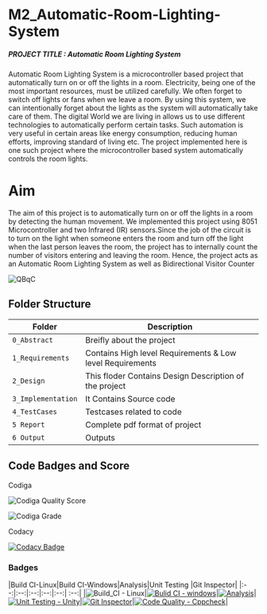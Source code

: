 # M2_Automatic-Room-Lighting-System
##### PROJECT TITLE : Automatic Room Lighting System
Automatic Room Lighting System is a microcontroller based project that automatically turn on or off the lights in a room. Electricity, being one of the most important resources, must be utilized carefully.
We often forget to switch off lights or fans when we leave a room. By using this system, we can intentionally forget about the lights as the system will automatically take care of them. The digital World we are living in allows us to use different technologies to automatically perform certain tasks. Such automation is very useful in certain areas like energy consumption, reducing human efforts, improving standard of living etc. The project implemented here is one such project where the microcontroller based system automatically controls the room lights.
# Aim
The aim of this project is to automatically turn on or off the lights in a room by detecting the human movement. We implemented this project using 8051 Microcontroller and two Infrared (IR) sensors.Since the job of the circuit is to turn on the light when someone enters the room and turn off the light when the last person leaves the room, the project has to internally count the number of visitors entering and leaving the room. Hence, the project acts as an Automatic Room Lighting System as well as Bidirectional Visitor Counter

![QBqC](https://user-images.githubusercontent.com/101176652/164607581-a1eca6f2-af41-44b6-9638-19e114810cd7.gif)

## Folder Structure
|Folder             | Description |
|-------------------| -----------------------------------------|
| `0_Abstract`      | Breifly about the project |
| `1_Requirements`  | Contains High level Requirements & Low level Requirements  |
| `2_Design`        | This floder Contains Design Description of the project |
| `3_Implementation`| It Contains Source code |
| `4_TestCases`     | Testcases related to code |
| `5 Report`        | Complete pdf format of project |
| `6 Output`        | Outputs |

## Code Badges and Score

Codiga

![Codiga Quality Score](https://api.codiga.io/project/32995/score/svg)

![Codiga Grade](https://api.codiga.io/project/32995/status/svg)

Codacy

[![Codacy Badge](https://app.codacy.com/project/badge/Grade/a53cd42f418f4ac8a642ad7e71fc8f2a)](https://www.codacy.com/gh/chvijaykrishna/M2_Automatic-Room-Lighting-System/dashboard?utm_source=github.com&amp;utm_medium=referral&amp;utm_content=chvijaykrishna/M2_Automatic-Room-Lighting-System&amp;utm_campaign=Badge_Grade)

### Badges
|Build CI-Linux|Build CI-Windows|Analysis|Unit Testing |Git Inspector|
|:--:|:--:|:--:|:--:|:--:| :--:|
|![Build_CI - Linux](https://github.com/chvijaykrishna/M2_Automatic-Room-Lighting-System/actions/workflows/Linux.yml/badge.svg)|[![Bulid CI - windows](https://github.com/chvijaykrishna/M2_Automatic-Room-Lighting-System/actions/workflows/Windows.yml/badge.svg)](https://github.com/chvijaykrishna/M2_Automatic-Room-Lighting-System/actions/workflows/Windows.yml)|[![Analysis](https://github.com/chvijaykrishna/M2_Automatic-Room-Lighting-System/actions/workflows/analysis.yml/badge.svg)](https://github.com/chvijaykrishna/M2_Automatic-Room-Lighting-System/actions/workflows/analysis.yml)|[![Unit Testing - Unity](https://github.com/chvijaykrishna/M2_Automatic-Room-Lighting-System/actions/workflows/unit_test.yml/badge.svg)](https://github.com/chvijaykrishna/M2_Automatic-Room-Lighting-System/actions/workflows/unit_test.yml)|[![Git Inspector](https://github.com/chvijaykrishna/M2_Automatic-Room-Lighting-System/actions/workflows/git_insp.yml/badge.svg)](https://github.com/chvijaykrishna/M2_Automatic-Room-Lighting-System/actions/workflows/git_insp.yml)|[![Code Quality - Cppcheck](https://github.com/chvijaykrishna/M2_Automatic-Room-Lighting-System/actions/workflows/c-cpp.yml/badge.svg)](https://github.com/chvijaykrishna/M2_Automatic-Room-Lighting-System/actions/workflows/c-cpp.yml)|



